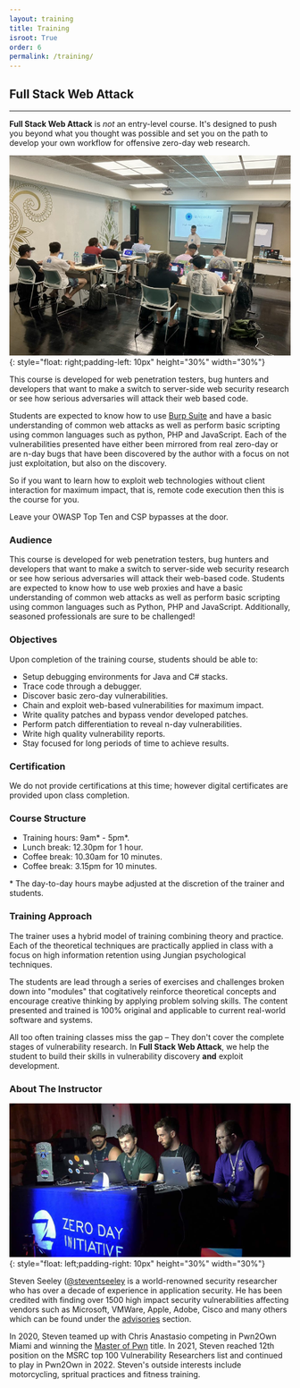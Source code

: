 ```yaml
---
layout: training
title: Training
isroot: True
order: 6
permalink: /training/
---
```


## Full Stack Web Attack

---

**Full Stack Web Attack** is *not* an entry-level course. It's designed to push you beyond what you thought was possible and set you on the path to develop your own workflow for offensive zero-day web research.

![Full chain exploit development is taught in class](/assets/images/training/class.jpg "Full chain exploit development is taught in class"){: style="float: right;padding-left: 10px" height="30%" width="30%"}

This course is developed for web penetration testers, bug hunters and developers that want to make a switch to server-side web security research or see how serious adversaries will attack their web based code.

Students are expected to know how to use [Burp Suite](https://portswigger.net/burp) and have a basic understanding of common web attacks as well as perform basic scripting using common languages such as python, PHP and JavaScript. Each of the vulnerabilities presented have either been mirrored from real zero-day or are n-day bugs that have been discovered by the author with a focus on not just exploitation, but also on the discovery.

So if you want to learn how to exploit web technologies without client interaction for maximum impact, that is, remote code execution then this is the course for you.

Leave your OWASP Top Ten and CSP bypasses at the door.

### Audience

This course is developed for web penetration testers, bug hunters and developers that want to make a switch to server-side web security research or see how serious adversaries will attack their web-based code. Students are expected to know how to use web proxies and have a basic understanding of common web attacks as well as perform basic scripting using common languages such as Python, PHP and JavaScript. Additionally, seasoned professionals are sure to be challenged!

### Objectives

Upon completion of the training course, students should be able to:

- Setup debugging environments for Java and C# stacks.
- Trace code through a debugger.
- Discover basic zero-day vulnerabilities.
- Chain and exploit web-based vulnerabilities for maximum impact.
- Write quality patches and bypass vendor developed patches.
- Perform patch differentiation to reveal n-day vulnerabilities.
- Write high quality vulnerability reports.
- Stay focused for long periods of time to achieve results.

### Certification

We do not provide certifications at this time; however digital certificates are provided upon class completion.

### Course Structure

- Training hours: 9am\* - 5pm\*.
- Lunch break: 12.30pm for 1 hour.
- Coffee break: 10.30am for 10 minutes.
- Coffee break: 3.15pm for 10 minutes.

\* The day-to-day hours maybe adjusted at the discretion of the trainer and students.

### Training Approach

The trainer uses a hybrid model of training combining theory and practice. Each of the theoretical techniques are practically applied in class with a focus on high information retention using Jungian psychological techniques.

The students are lead through a series of exercises and challenges broken down into "modules" that cogitatively reinforce theoretical concepts and encourage creative thinking by applying problem solving skills. The content presented and trained is 100% original and applicable to current real-world software and systems.

All too often training classes miss the gap – They don't cover the complete stages of vulnerability research. In **Full Stack Web Attack**, we help the student to build their skills in vulnerability discovery **and** exploit development.

### About The Instructor

![Playing at Pwn2own in 2021](/assets/images/training/Pwn2Own.jpg "Playing at Pwn2own in 2021"){: style="float: left;padding-right: 10px" height="30%" width="30%"}

Steven Seeley ([@steventseeley](https://twitter.com/steventseeley) is a world-renowned security researcher who has over a decade of experience in application security. He has been credited with finding over 1500 high impact security vulnerabilities affecting vendors such as Microsoft, VMWare, Apple, Adobe, Cisco and many others which can be found under the [advisories](/advisories/) section.

In 2020, Steven teamed up with Chris Anastasio competing in Pwn2Own Miami and winning the [Master of Pwn](https://www.youtube.com/watch?v=Frd1LVgjXas) title. In 2021, Steven reached 12th position on the MSRC top 100 Vulnerability Researchers list and continued to play in Pwn2Own in 2022. Steven's outside interests include motorcycling, spritual practices and fitness training.
